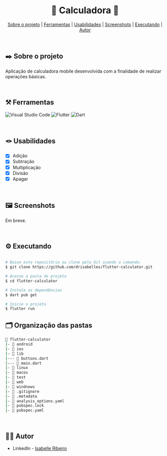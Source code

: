 <div align="center">

# 🔢 Calculadora 🔢

</div>

<div align="center">

[Sobre o projeto](#project) | [Ferramentas](#tools) | [Usabilidades](#usabilities) | [Screenshots](#screenshots) | [Executando](#running) | [Autor](#autor)

</br>

</div>

##  :black_nib: Sobre o projeto <a name="project"></a>
Aplicação de calculadora mobile desenvolvida com a finalidade de realizar operações básicas.

</br>

## ⚒️ Ferramentas <a name="tools"></a>

![Visual Studio Code](https://img.shields.io/badge/Visual%20Studio%20Code-e4d2e4.svg?style=for-the-badge&logo=visual-studio-code&logoColor=black)
![Flutter](https://img.shields.io/badge/Flutter-e4d2e4.svg?style=for-the-badge&logo=Flutter&logoColor=black)
![Dart](https://img.shields.io/badge/dart-e4d2e4.svg?style=for-the-badge&logo=dart&logoColor=black)

</br>

## 🪢 Usabilidades <a name="usabilities"></a>
- [X] Adição
- [X] Subtração
- [X] Multiplicação
- [X] Divisão
- [X] Apagar

<br />

## 🖼️ Screenshots <a name="screenshots"></a>

Em breve.

</br>

## ⚙️ Executando <a name="running"></a>

```bash

# Baixe este repositório ou clone pelo Git usando o comando:
$ git clone https://github.com/drisabelles/flutter-calculator.git

# Acesse a pasta do projeto
$ cd flutter-calculator

# Instale as dependências
$ dart pub get

# Inicie o projeto
$ flutter run

```

## 🗂️ Organização das pastas <a name="folders"></a>

```bash
📂 flutter-calculator
|- 📁 android
|- 📁 ios
|- 📁 lib
|--- 📄 buttons.dart
|--- 📄 main.dart
|- 📁 linux
|- 📁 macos
|- 📁 test
|- 📁 web
|- 📁 windnows
|- 📄 .gitignore
|- 📄 .metadata
|- 📄 analysis_options.yaml
|- 📄 pubspec.lock
|- 📄 pubspec.yaml
```

</br>

## 👩‍💻 Autor <a name="autor"></a>

- LinkedIn - [Isabelle Ribeiro](https://www.linkedin.com/in/drisabelles/)
